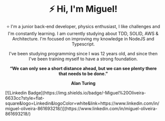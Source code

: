 <h1 align="center">⚡ Hi, I'm Miguel!</h1>

<p align="center">⭐ I'm a junior back-end developer, physics enthusiast, I like challenges and I'm constantly learning. I am currently studying about TDD, SOLID, AWS & Architecture. I'm focused on improving my knowledge in NodeJS and Typescript.</p>
<p align="center">I've been studying programming since I was 12 years old, and since then I've been training myself to have a strong foundation. </p>

<p align="center">
  <strong>“We can only see a short distance ahead, but we can see plenty there that needs to be done.”</strong>
</p>
<p align="center"><strong>Alan Turing</strong></p>
[![Linkedin Badge](https://img.shields.io/badge/-Miguel%20Oliveira-6633cc?style=flat-square&logo=Linkedin&logoColor=white&link=https://www.linkedin.com/in/miguel-oliveira-861693218/)](https://www.linkedin.com/in/miguel-oliveira-861693218/) 
